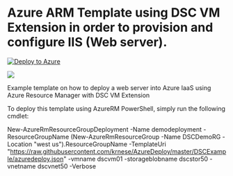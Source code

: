 # Azure ARM Template using DSC VM Extension in order to provision and configure IIS (Web server).
[![Deploy to Azure](http://azuredeploy.net/deploybutton.png)](https://portal.azure.com/#create/Microsoft.Template/uri/https%3A%2F%2Fraw.githubusercontent.com%2Fkrnese%2Fazuredeploy%2Fmaster%2FDSCExample%2Fazuredeploy.json) 

</a>
<a href="http://armviz.io/#/?load=https://raw.githubusercontent.com/krnese/AzureDeploy/master/DSCExample/azuredeploy.json" target="_blank">
    <img src="http://armviz.io/visualizebutton.png"/>
</a>

Example template on how to deploy a web server into Azure IaaS using Azure Resource Manager with DSC VM Extension

To deploy this template using AzureRM PowerShell, simply run the following cmdlet:

New-AzureRmResourceGroupDeployment -Name demodeployment -ResourceGroupName (New-AzureRmResourceGroup -Name DSCDemoRG -Location "west us").ResourceGroupName -TemplateUri "https://raw.githubusercontent.com/krnese/AzureDeploy/master/DSCExample/azuredeploy.json" -vmname dscvm01 -storageblobname dscstor50 -vnetname dscvnet50 -Verbose


